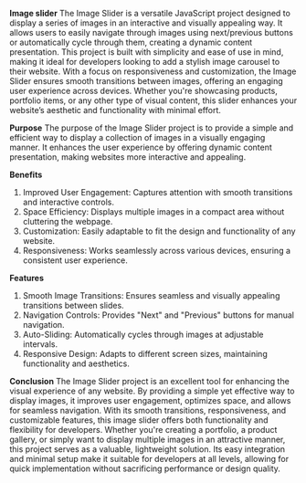 **Image slider**
The Image Slider is a versatile JavaScript project designed to display a series of images in an interactive and visually appealing way. 
It allows users to easily navigate through images using next/previous buttons or automatically cycle through them, creating a dynamic content presentation.
This project is built with simplicity and ease of use in mind, making it ideal for developers looking to add a stylish image carousel to their website.
With a focus on responsiveness and customization, the Image Slider ensures smooth transitions between images, offering an engaging user experience across devices. 
Whether you're showcasing products, portfolio items, or any other type of visual content, this slider enhances your website’s aesthetic and functionality with minimal effort.

**Purpose**
The purpose of the Image Slider project is to provide a simple and efficient way to display a collection of images in a visually engaging manner. 
It enhances the user experience by offering dynamic content presentation, making websites more interactive and appealing.

**Benefits**
1. Improved User Engagement: Captures attention with smooth transitions and interactive controls.
2. Space Efficiency: Displays multiple images in a compact area without cluttering the webpage.
3. Customization: Easily adaptable to fit the design and functionality of any website.
4. Responsiveness: Works seamlessly across various devices, ensuring a consistent user experience.
   
**Features**
1. Smooth Image Transitions: Ensures seamless and visually appealing transitions between slides.
2. Navigation Controls: Provides "Next" and "Previous" buttons for manual navigation.
3. Auto-Sliding: Automatically cycles through images at adjustable intervals.
4. Responsive Design: Adapts to different screen sizes, maintaining functionality and aesthetics.
   
**Conclusion**
The Image Slider project is an excellent tool for enhancing the visual experience of any website. By providing a simple yet effective way to display images, it improves user engagement, optimizes space, and allows for seamless navigation.
With its smooth transitions, responsiveness, and customizable features, this image slider offers both functionality and flexibility for developers.
Whether you're creating a portfolio, a product gallery, or simply want to display multiple images in an attractive manner, this project serves as a valuable, lightweight solution.
Its easy integration and minimal setup make it suitable for developers at all levels, allowing for quick implementation without sacrificing performance or design quality.

